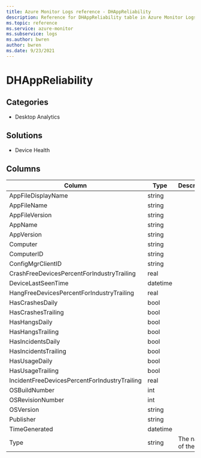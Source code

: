 ```yaml
---
title: Azure Monitor Logs reference - DHAppReliability
description: Reference for DHAppReliability table in Azure Monitor Logs.
ms.topic: reference
ms.service: azure-monitor
ms.subservice: logs
ms.author: bwren
author: bwren
ms.date: 9/23/2021
---
```


# DHAppReliability

 

## Categories

- Desktop Analytics
## Solutions

- Device Health




## Columns

| Column | Type | Description |
| --- | --- | --- |
| AppFileDisplayName | string |  |
| AppFileName | string |  |
| AppFileVersion | string |  |
| AppName | string |  |
| AppVersion | string |  |
| Computer | string |  |
| ComputerID | string |  |
| ConfigMgrClientID | string |  |
| CrashFreeDevicesPercentForIndustryTrailing | real |  |
| DeviceLastSeenTime | datetime |  |
| HangFreeDevicesPercentForIndustryTrailing | real |  |
| HasCrashesDaily | bool |  |
| HasCrashesTrailing | bool |  |
| HasHangsDaily | bool |  |
| HasHangsTrailing | bool |  |
| HasIncidentsDaily | bool |  |
| HasIncidentsTrailing | bool |  |
| HasUsageDaily | bool |  |
| HasUsageTrailing | bool |  |
| IncidentFreeDevicesPercentForIndustryTrailing | real |  |
| OSBuildNumber | int |  |
| OSRevisionNumber | int |  |
| OSVersion | string |  |
| Publisher | string |  |
| TimeGenerated | datetime |  |
| Type | string | The name of the table |
